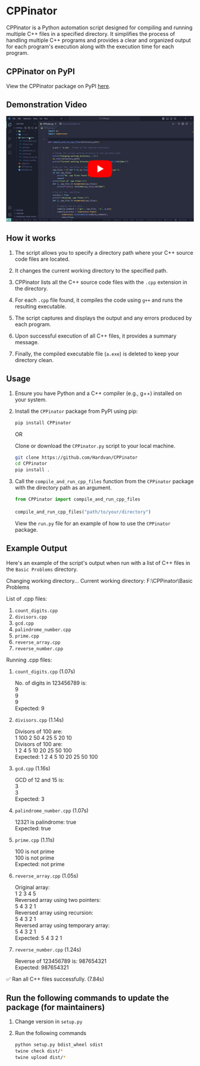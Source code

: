 # CPPinator

CPPinator is a Python automation script designed for compiling and running multiple C++ files in a specified directory. It simplifies the process of handling multiple C++ programs and provides a clear and organized output for each program's execution along with the execution time for each program.

## CPPinator on PyPI

View the CPPinator package on PyPI [here](https://pypi.org/project/CPPinator/).

## Demonstration Video

[![CPPinator Demonstration](./video/thumbnail2.png)](https://youtu.be/qgBa7JOgGF4)

## How it works

1. The script allows you to specify a directory path where your C++ source code files are located.

2. It changes the current working directory to the specified path.

3. CPPinator lists all the C++ source code files with the `.cpp` extension in the directory.

4. For each `.cpp` file found, it compiles the code using `g++` and runs the resulting executable.

5. The script captures and displays the output and any errors produced by each program.

6. Upon successful execution of all C++ files, it provides a summary message.

7. Finally, the compiled executable file (`a.exe`) is deleted to keep your directory clean.

## Usage

1. Ensure you have Python and a C++ compiler (e.g., g++) installed on your system.

2. Install the `CPPinator` package from PyPI using pip:

   ```bash
   pip install CPPinator
   ```

   OR

   Clone or download the `CPPinator.py` script to your local machine.

   ```bash
   git clone https://github.com/Hardvan/CPPinator
   cd CPPinator
   pip install .
   ```

3. Call the `compile_and_run_cpp_files` function from the `CPPinator` package with the directory path as an argument.

   ```python
   from CPPinator import compile_and_run_cpp_files

   compile_and_run_cpp_files("path/to/your/directory")
   ```

   View the `run.py` file for an example of how to use the `CPPinator` package.

## Example Output

Here's an example of the script's output when run with a list of C++ files in the `Basic Problems` directory.

Changing working directory...
Current working directory: F:\CPPinator\Basic Problems

List of .cpp files:

1. `count_digits.cpp`
2. `divisors.cpp`
3. `gcd.cpp`
4. `palindrome_number.cpp`
5. `prime.cpp`
6. `reverse_array.cpp`
7. `reverse_number.cpp`

Running .cpp files:

1. `count_digits.cpp` (1.07s)

   No. of digits in 123456789 is:  
   9  
   9  
   9  
   Expected: 9

2. `divisors.cpp` (1.14s)

   Divisors of 100 are:  
   1 100 2 50 4 25 5 20 10  
   Divisors of 100 are:  
   1 2 4 5 10 20 25 50 100  
   Expected: 1 2 4 5 10 20 25 50 100

3. `gcd.cpp` (1.16s)

   GCD of 12 and 15 is:  
   3  
   3  
   Expected: 3

4. `palindrome_number.cpp` (1.07s)

   12321 is palindrome: true  
   Expected: true

5. `prime.cpp` (1.11s)

   100 is not prime  
   100 is not prime  
   Expected: not prime

6. `reverse_array.cpp` (1.05s)

   Original array:  
   1 2 3 4 5  
   Reversed array using two pointers:  
   5 4 3 2 1  
   Reversed array using recursion:  
   5 4 3 2 1  
   Reversed array using temporary array:  
   5 4 3 2 1  
   Expected: 5 4 3 2 1

7. `reverse_number.cpp` (1.24s)

   Reverse of 123456789 is: 987654321  
   Expected: 987654321

✅ Ran all C++ files successfully. (7.84s)

## Run the following commands to update the package (for maintainers)

1. Change version in `setup.py`
2. Run the following commands

   ```bash
   python setup.py bdist_wheel sdist
   twine check dist/*
   twine upload dist/*
   ```
